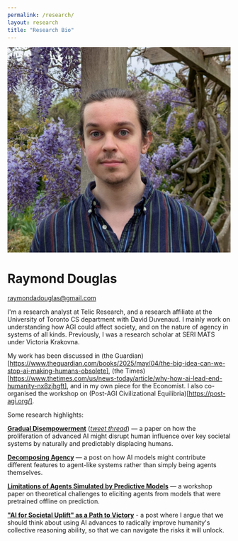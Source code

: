 ```yaml
---
permalink: /research/
layout: research
title: "Research Bio"
---
```


<div class="header">
    <div class="profilepic">
        <img src="/images/research-profile.jpeg">
    </div>
    <div>
        <h1>Raymond Douglas</h1>
        <a href="mailto:raymondadouglas@gmail.com">raymondadouglas@gmail.com</a>
        <p>I'm a research analyst at Telic Research, and a research affiliate at the University of Toronto CS department with David Duvenaud. I mainly work on understanding how AGI could affect society, and on the nature of agency in systems of all kinds. Previously, I was a research scholar at SERI MATS under Victoria Krakovna.</p>
    </div>
    
</div>

My work has been discussed in (the Guardian)[https://www.theguardian.com/books/2025/may/04/the-big-idea-can-we-stop-ai-making-humans-obsolete], (the Times)[https://www.thetimes.com/us/news-today/article/why-how-ai-lead-end-humanity-nx8zjhgft], and in my own piece for the Economist. I also co-organised the workshop on (Post-AGI Civilizational Equilibria)[https://post-agi.org/].

Some research highlights:

[**Gradual Disempowerment**](https://gradual-disempowerment.ai/) 
([*tweet thread*](https://x.com/DavidDuvenaud/status/1885009775185858823)) — a paper on how the proliferation of advanced AI might disrupt human influence over key societal systems by naturally and predictably displacing humans.

[**Decomposing Agency**](https://www.alignmentforum.org/posts/jpGHShgevmmTqXHy5/decomposing-agency-capabilities-without-desires) — a post on how AI models might contribute different features to agent-like systems rather than simply being agents themselves.

[**Limitations of Agents Simulated by Predictive Models**](https://arxiv.org/abs/2402.05829) — a workshop paper on theoretical challenges to eliciting agents from models that were pretrained offline on prediction.

[**"AI for Societal Uplift" as a Path to Victory**](https://www.lesswrong.com/posts/kvZyCJ4qMihiJpfCr/ai-for-societal-uplift-as-a-path-to-victory) - a post where I argue that we should think about using AI advances to radically improve humanity's collective reasoning ability, so that we can navigate the risks it will unlock.